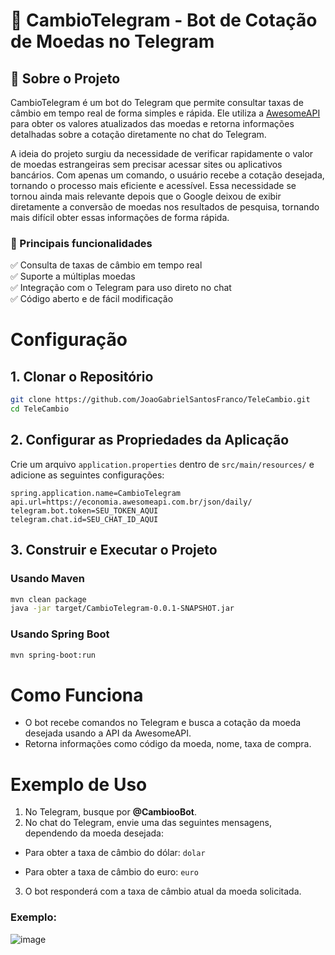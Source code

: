 # 💱 CambioTelegram - Bot de Cotação de Moedas no Telegram  

## 📝 Sobre o Projeto  

CambioTelegram é um bot do Telegram que permite consultar taxas de câmbio em tempo real de forma simples e rápida. Ele utiliza a [AwesomeAPI](https://docs.awesomeapi.com.br/) para obter os valores atualizados das moedas e retorna informações detalhadas sobre a cotação diretamente no chat do Telegram.  

A ideia do projeto surgiu da necessidade de verificar rapidamente o valor de moedas estrangeiras sem precisar acessar sites ou aplicativos bancários. Com apenas um comando, o usuário recebe a cotação desejada, tornando o processo mais eficiente e acessível. Essa necessidade se tornou ainda mais relevante depois que o Google deixou de exibir diretamente a conversão de moedas nos resultados de pesquisa, tornando mais difícil obter essas informações de forma rápida.  

### 🔹 Principais funcionalidades  
✅ Consulta de taxas de câmbio em tempo real  
✅ Suporte a múltiplas moedas  
✅ Integração com o Telegram para uso direto no chat  
✅ Código aberto e de fácil modificação  

# Configuração

## 1. Clonar o Repositório

```bash
git clone https://github.com/JoaoGabrielSantosFranco/TeleCambio.git
cd TeleCambio
```

## 2. Configurar as Propriedades da Aplicação

Crie um arquivo `application.properties` dentro de `src/main/resources/` e adicione as seguintes configurações:

```properties
spring.application.name=CambioTelegram
api.url=https://economia.awesomeapi.com.br/json/daily/
telegram.bot.token=SEU_TOKEN_AQUI
telegram.chat.id=SEU_CHAT_ID_AQUI
```

## 3. Construir e Executar o Projeto

### Usando Maven

```bash
mvn clean package
java -jar target/CambioTelegram-0.0.1-SNAPSHOT.jar
```

### Usando Spring Boot

```bash
mvn spring-boot:run
```

# Como Funciona

- O bot recebe comandos no Telegram e busca a cotação da moeda desejada usando a API da AwesomeAPI.
- Retorna informações como código da moeda, nome, taxa de compra.
# Exemplo de Uso

1. No Telegram, busque por **@CambiooBot**.
2. No chat do Telegram, envie uma das seguintes mensagens, dependendo da moeda desejada:
  - Para obter a taxa de câmbio do dólar:  ```dolar```

  - Para obter a taxa de câmbio do euro:    ```euro```



3. O bot responderá com a taxa de câmbio atual da moeda solicitada.


### Exemplo:
![image](https://github.com/user-attachments/assets/1d11f269-7219-4b53-b512-bf9d5e2daf70)
